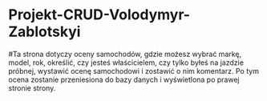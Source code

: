 # Projekt-CRUD-Volodymyr-Zablotskyi
#Ta strona dotyczy oceny samochodów, gdzie możesz wybrać markę, model, rok, określić, czy jesteś właścicielem, czy tylko byłeś na jazdzie próbnej, wystawić ocenę samochodowi i zostawić o nim komentarz. Po tym ocena zostanie przeniesiona do bazy danych i wyświetlona po prawej stronie strony.
